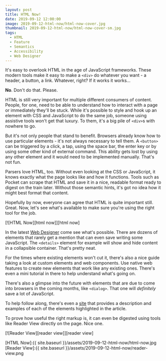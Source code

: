```yaml
---
layout: post
title: HTML Now!
date: 2019-09-12 12:00:00
image: 2019-09-12-html-now/html-now-cover.jpg
thumbnail: 2019-09-12-html-now/html-now-cover-sm.jpg
tags:
  - HTML
  - Feature
  - Semantics
  - Accessibility
  - Web Designer
---
```


It's easy to overlook HTML in the age of JavaScript frameworks. These modern tools make it easy to make a `<div>` do whatever you want - a header, a button, a link. Whatever, right? If it works it works...

**No**. Don't do that. Please.

HTML is still very important for multiple different consumers of content. People, for one, need to be able to understand how to interact with a page or immediately they'll be stuck. While it's possible to style and hook up an element with CSS and JavaScript to do the same job, someone using assistive tools won't get that luxury. To them, it's a big pile of `<div>`s with nowhere to go.

But it's not only people that stand to benefit. Browsers already know how to use particular elements - it's not always necessary to tell them. A `<button>` can be triggered by a click, a tap, using the space bar, the enter key or by using some other kind of external command. This ability gets lost by using any other element and it would need to be implemented manually. That's not fun.

Parsers love HTML, too. Without even looking at the CSS or JavaScript, it knows exactly what the page looks like and how it functions. Tools such as Pocket can scrape that HTML and save it in a nice, readable format ready to digest on the train later. Without those semantic hints, it's got no idea how it might best format that content.

Hopefully by now, everyone can agree that HTML is quite important still. Great. Now, let's see what's available to make sure you're using the right tool for the job.

[![HTML Now][html now]][html now]

In the latest [Web Designer][web designer] come see what's possible. There are dozens of elements that rarely get a mention that can even save writing some JavaScript. The `<details>` element for example will show and hide content in a collapsible container. That's pretty neat.

For the times where existing elements won't cut it, there's also a nice guide taking a look at custom elements and web components. Use native web features to create new elements that work like any existing ones. There's even a mini tutorial in there to help understand what's going on.

There's also a glimpse into the future with elements that are due to come into browsers in the coming months, like `<dialog>`. That one will _definitely_ save a lot of JavaScript.

To help follow along, there's even a [site][html now site] that provides a description and examples of each of the elements highlighted in the article.

To prove how useful the right markup is, it can even be digested using tools like Reader View directly on the page. Nice one.

[![Reader View][reader view]][reader view]

[HTML Now]:{{ site.baseurl }}/assets/2019-09-12-html-now/html-now.jpg
[Reader View]:{{ site.baseurl }}/assets/2019-09-12-html-now/reader-view.png

[web designer]: https://www.myfavouritemagazines.co.uk/web-designer-print-back-issues/web-designer-issue-292/
[html now site]: https://mattcrouch.github.io/htmlin2019/
